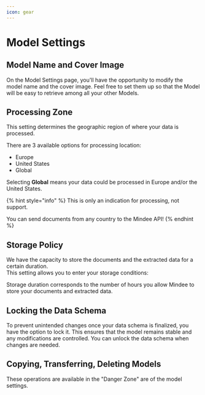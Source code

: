 ```yaml
---
icon: gear
---
```


# Model Settings

## Model Name and Cover Image

On the Model Settings page, you'll have the opportunity to modify the model name and the cover image. Feel free to set them up so that the Model will be easy to retrieve among all your other Models.

## Processing Zone

This setting determines the geographic region of where your data is processed.

There are 3 available options for processing location:&#x20;

* Europe
* United States
* Global&#x20;

Selecting **Global** means your data could be processed in Europe and/or the United States.

{% hint style="info" %}
This is only an indication for processing, not support.

You can send documents from any country to the Mindee API!
{% endhint %}

## Storage Policy

We have the capacity to store the documents and the extracted data for a certain duration. \
This setting allows you to enter your storage conditions:&#x20;

Storage duration corresponds to the number of hours you allow Mindee to store your documents and extracted data.

## Locking the Data Schema

To prevent unintended changes once your data schema is finalized, you have the option to lock it. This ensures that the model remains stable and any modifications are controlled. You can unlock the data schema when changes are needed.

## Copying, Transferring, Deleting Models

These operations are available in the "Danger Zone" are of the model settings.

